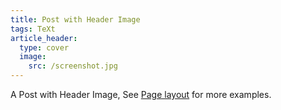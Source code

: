 ```yaml
---
title: Post with Header Image
tags: TeXt
article_header:
  type: cover
  image:
    src: /screenshot.jpg
---
```



A Post with Header Image, See [Page layout](https://tianqi.name/jekyll-TeXt-theme/samples.html#page-layout) for more examples.

<!--more-->
